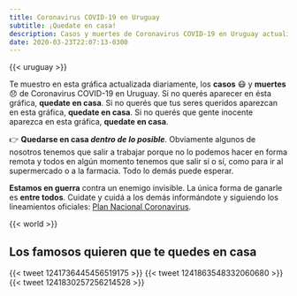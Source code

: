 ```yaml
---
title: Coronavirus COVID-19 en Uruguay
subtitle: ¡Quedate en casa!
description: Casos y muertes de Coronavirus COVID-19 en Uruguay actualizado diariamente. Si no querés aparecer en este sitio, quedate en casa.
date: 2020-03-23T22:07:13-0300
---
```


{{< uruguay >}}

Te muestro en esta gráfica actualizada diariamente, los **casos** 😷 y **muertes** 😞 de Coronavirus COVID-19 en Uruguay. Si no querés aparecer en ésta gráfica, **quedate en casa**. Si no querés que tus seres queridos aparezcan en esta gráfica, **quedate en casa**. Si no querés que gente inocente aparezca en esta gráfica, **quedate en casa**.

👉 **Quedarse en casa _dentro de lo posible_**. Obviamente algunos de nosotros tenemos que salir a trabajar porque no lo podemos hacer en forma remota y todos en algún momento tenemos que salir sí o sí, como para ir al supermercado o a la farmacia. Todo lo demás puede esperar.

**Estamos en guerra** contra un enemigo invisible. La única forma de ganarle es **entre todos**. Cuidate y cuidá a los demás informándote y siguiendo los lineamientos oficiales: [Plan Nacional Coronavirus][MSP_coronavirus].

{{< world >}}

## Los famosos quieren que te quedes en casa

{{< tweet 1241736445456519175 >}}
{{< tweet 1241863548332060680 >}}
{{< tweet 1241830257256214528 >}}

[MSP_coronavirus]: https://www.gub.uy/ministerio-salud-publica/coronavirus
[coronaviruswikipedia]: https://es.wikipedia.org/wiki/Pandemia_de_enfermedad_por_coronavirus_de_2020_en_Uruguay
